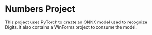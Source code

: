 # Numbers Project
This project uses PyTorch to create an ONNX model used to recognize Digits. It also contains a WinForms project to consume the model.